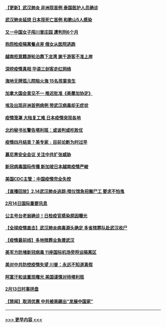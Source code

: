 #### [【更新】武汉肺炎 非洲现首例 泰国医护人员确诊](../pages/prog202/a102770740.md?t=02151902) 
#### [武汉肺炎延烧 日本现死亡首例 和歌山5人感染](../pages/prog202/a102777815.md?t=02151902) 
#### [又一中国女子闯川普庄园 遭判刑6个月](../pages/prog202/a102777673.md?t=02151902) 
#### [抱怨检疫隔离餐点差 俄女从医院逃跑](../pages/prog202/a102777667.md?t=02151902) 
#### [越南拒意籍游轮泊靠下龙湾 逾千游客不准上岸](../pages/prog202/a102777646.md?t=02151902) 
#### [深挖疫情真相 华语三剑客走红网络](../pages/prog202/a102777624.md?t=02151902) 
#### [海地无牌孤儿院陷火海 15名孩童丧生](../pages/prog202/a102777620.md?t=02151902) 
#### [加拿大国会意见不一 推迟批准《美墨加协定》](../pages/prog202/a102777575.md?t=02151902) 
#### [埃及出现非洲首例病例 带武汉病毒却无症状](../pages/prog202/a102777559.md?t=02151902) 
#### [疫情笼罩 大陆复工难 日本疫情突现各地](../pages/prog202/a102777455.md?t=02151902) 
#### [北约秘书长警告塔利班：或谈判或吃败仗](../pages/prog202/a102777442.md?t=02151902) 
#### [疫情四月结束？美专家﹕目前论断为时过早](../pages/prog202/a102777248.md?t=02151902) 
#### [慕尼黑安全会议 关注中共扩张威胁](../pages/prog202/a102777254.md?t=02151902) 
#### [新冠病毒国际传播 新加坡日本越南疫情严峻](../pages/prog202/a102777245.md?t=02151902) 
#### [美国CDC主管：中国疫情完全失控](../pages/prog202/a102777236.md?t=02151902) 
#### [【直播回放】2.14武汉肺炎追踪:殡仪馆急招搬尸工 要求不怕鬼](../pages/prog202/a102777141.md?t=02151902) 
#### [2月14日国际重要讯息](../pages/prog202/a102777073.md?t=02151902) 
#### [公主号台老翁确诊！日检疫官感染原因曝光](../pages/prog202/a102777075.md?t=02151902) 
#### [【全球疫情直击】武汉肺炎病毒源头确定 多省殡葬队赴武汉收尸](../pages/prog202/a102777026.md?t=02151902) 
#### [【疫情最前线】多地殡葬业急援武汉](../pages/prog202/a102776986.md?t=02151902) 
#### [美军方防堵新冠病毒 11座国际机场旁将设隔离区](../pages/prog202/a102776870.md?t=02151902) 
#### [美对中共防控疫情失望 川普：永远不知道真假](../pages/prog202/a102776836.md?t=02151902) 
#### [阿富汗和谈重现曙光 美国谨慎对待塔利班](../pages/prog202/a102776748.md?t=02151902) 
#### [2月13日时事拼盘](../pages/prog202/a102776689.md?t=02151902) 
#### [【禁闻】取消优惠 中共被美踢出“发展中国家”](../pages/prog202/a102776670.md?t=02151902) 

----
#### [ >>> 更早内容 <<< ](../indexes/prog202-earlier.md)
